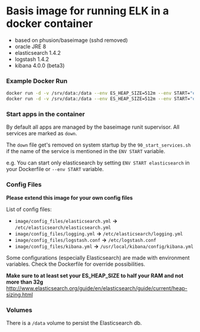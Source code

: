 # Basis image for running ELK in a docker container

* based on phusion/baseimage (sshd removed)
* oracle JRE 8
* elasticsearch 1.4.2
* logstash 1.4.2
* kibana 4.0.0 (beta3)

### Example Docker Run

```bash
docker run -d -v /srv/data:/data --env ES_HEAP_SIZE=512m --env START="elasticsearch,logstash,kibana" --name elk --net=host propertybase/elk
docker run -d -v /srv/data:/data --env ES_HEAP_SIZE=512m --env START="elasticsearch" --name elk --net=host propertybase/elk
```

### Start apps in the container

By default all apps are managed by the baseimage runit supervisor. All services are marked as `down`.

The `down` file get's removed on system startup by the `90_start_services.sh` if the name of the service is mentioned in the `ENV START` variable.

e.g. You can start only elasticsearch by setting `ENV START elasticsearch` in your Dockerfile or `--env START` variable.

### Config Files

__Please extend this image for your own config files__

List of config files:

* `image/config_files/elasticsearch.yml` __->__ `/etc/elasticsearch/elasticsearch.yml`
* `image/config_files/logging.yml` __->__ `/etc/elasticsearch/logging.yml`
* `image/config_files/logstash.conf` __->__ `/etc/logstash.conf`
* `image/config_files/kibana.yml` __->__ `/usr/local/kibana/config/kibana.yml`

Some configurations (especially Elasticsearch) are made with environment variables. Check the Dockerfile for override possibilities.

__Make sure to at least set your ES_HEAP_SIZE to half your RAM and not more than 32g__
http://www.elasticsearch.org/guide/en/elasticsearch/guide/current/heap-sizing.html

### Volumes

There is a `/data` volume to persist the Elasticsearch db.
